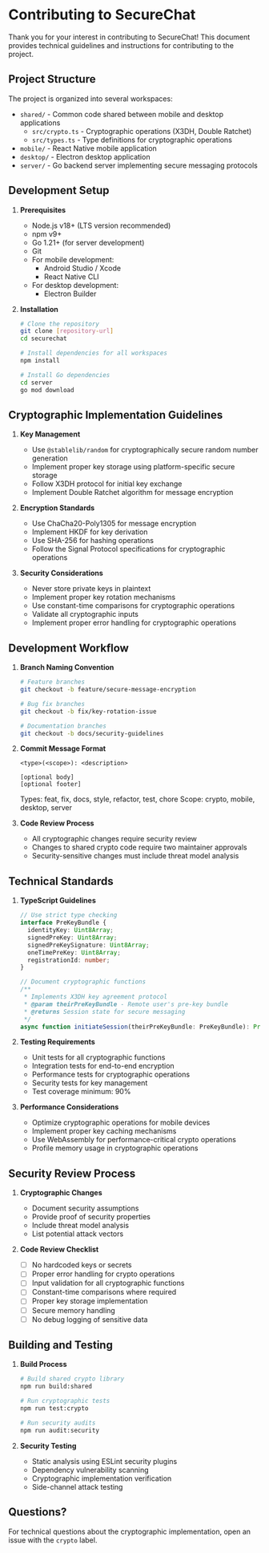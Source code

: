 # Contributing to SecureChat

Thank you for your interest in contributing to SecureChat! This document provides technical guidelines and instructions for contributing to the project.

## Project Structure

The project is organized into several workspaces:
- `shared/` - Common code shared between mobile and desktop applications
  - `src/crypto.ts` - Cryptographic operations (X3DH, Double Ratchet)
  - `src/types.ts` - Type definitions for cryptographic operations
- `mobile/` - React Native mobile application
- `desktop/` - Electron desktop application
- `server/` - Go backend server implementing secure messaging protocols

## Development Setup

1. **Prerequisites**
   - Node.js v18+ (LTS version recommended)
   - npm v9+
   - Go 1.21+ (for server development)
   - Git
   - For mobile development:
     - Android Studio / Xcode
     - React Native CLI
   - For desktop development:
     - Electron Builder

2. **Installation**
   ```bash
   # Clone the repository
   git clone [repository-url]
   cd securechat

   # Install dependencies for all workspaces
   npm install

   # Install Go dependencies
   cd server
   go mod download
   ```

## Cryptographic Implementation Guidelines

1. **Key Management**
   - Use `@stablelib/random` for cryptographically secure random number generation
   - Implement proper key storage using platform-specific secure storage
   - Follow X3DH protocol for initial key exchange
   - Implement Double Ratchet algorithm for message encryption

2. **Encryption Standards**
   - Use ChaCha20-Poly1305 for message encryption
   - Implement HKDF for key derivation
   - Use SHA-256 for hashing operations
   - Follow the Signal Protocol specifications for cryptographic operations

3. **Security Considerations**
   - Never store private keys in plaintext
   - Implement proper key rotation mechanisms
   - Use constant-time comparisons for cryptographic operations
   - Validate all cryptographic inputs
   - Implement proper error handling for cryptographic operations

## Development Workflow

1. **Branch Naming Convention**
   ```bash
   # Feature branches
   git checkout -b feature/secure-message-encryption
   
   # Bug fix branches
   git checkout -b fix/key-rotation-issue
   
   # Documentation branches
   git checkout -b docs/security-guidelines
   ```

2. **Commit Message Format**
   ```
   <type>(<scope>): <description>

   [optional body]
   [optional footer]
   ```
   Types: feat, fix, docs, style, refactor, test, chore
   Scope: crypto, mobile, desktop, server

3. **Code Review Process**
   - All cryptographic changes require security review
   - Changes to shared crypto code require two maintainer approvals
   - Security-sensitive changes must include threat model analysis

## Technical Standards

1. **TypeScript Guidelines**
   ```typescript
   // Use strict type checking
   interface PreKeyBundle {
     identityKey: Uint8Array;
     signedPreKey: Uint8Array;
     signedPreKeySignature: Uint8Array;
     oneTimePreKey: Uint8Array;
     registrationId: number;
   }

   // Document cryptographic functions
   /**
    * Implements X3DH key agreement protocol
    * @param theirPreKeyBundle - Remote user's pre-key bundle
    * @returns Session state for secure messaging
    */
   async function initiateSession(theirPreKeyBundle: PreKeyBundle): Promise<SessionState>
   ```

2. **Testing Requirements**
   - Unit tests for all cryptographic functions
   - Integration tests for end-to-end encryption
   - Performance tests for cryptographic operations
   - Security tests for key management
   - Test coverage minimum: 90%

3. **Performance Considerations**
   - Optimize cryptographic operations for mobile devices
   - Implement proper key caching mechanisms
   - Use WebAssembly for performance-critical crypto operations
   - Profile memory usage in cryptographic operations

## Security Review Process

1. **Cryptographic Changes**
   - Document security assumptions
   - Provide proof of security properties
   - Include threat model analysis
   - List potential attack vectors

2. **Code Review Checklist**
   - [ ] No hardcoded keys or secrets
   - [ ] Proper error handling for crypto operations
   - [ ] Input validation for all cryptographic functions
   - [ ] Constant-time comparisons where required
   - [ ] Proper key storage implementation
   - [ ] Secure memory handling
   - [ ] No debug logging of sensitive data

## Building and Testing

1. **Build Process**
   ```bash
   # Build shared crypto library
   npm run build:shared

   # Run cryptographic tests
   npm run test:crypto

   # Run security audits
   npm run audit:security
   ```

2. **Security Testing**
   - Static analysis using ESLint security plugins
   - Dependency vulnerability scanning
   - Cryptographic implementation verification
   - Side-channel attack testing

## Questions?

For technical questions about the cryptographic implementation, open an issue with the `crypto` label. 
